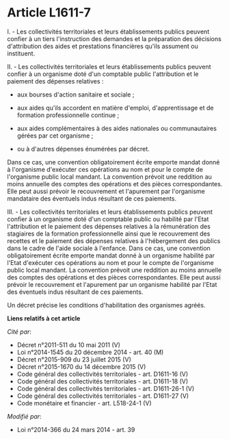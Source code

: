 # Article L1611-7

I. - Les collectivités territoriales et leurs établissements publics peuvent confier à un tiers l'instruction des demandes et
la préparation des décisions d'attribution des aides et prestations financières qu'ils assument ou instituent. 

II. - Les collectivités territoriales et leurs établissements publics peuvent confier à un organisme doté d'un comptable
public l'attribution et le paiement des dépenses relatives : 

- aux bourses d'action sanitaire et sociale ; 

- aux aides qu'ils accordent en matière d'emploi, d'apprentissage et de formation professionnelle continue ; 

- aux aides complémentaires à des aides nationales ou communautaires gérées par cet organisme ; 

- ou à d'autres dépenses énumérées par décret. 

Dans ce cas, une convention obligatoirement écrite emporte mandat donné à l'organisme d'exécuter ces opérations au nom et
pour le compte de l'organisme public local mandant. La convention prévoit une reddition au moins annuelle des comptes des
opérations et des pièces correspondantes. Elle peut aussi prévoir le recouvrement et l'apurement par l'organisme mandataire
des éventuels indus résultant de ces paiements.

III. - Les collectivités territoriales et leurs établissements publics peuvent confier à un organisme doté d'un comptable
public ou habilité par l'Etat l'attribution et le paiement des dépenses relatives à la rémunération des stagiaires de la
formation professionnelle ainsi que le recouvrement des recettes et le paiement des dépenses relatives à l'hébergement des
publics dans le cadre de l'aide sociale à l'enfance. Dans ce cas, une convention obligatoirement écrite emporte mandat donné
à un organisme habilité par l'Etat d'exécuter ces opérations au nom et pour le compte de l'organisme public local mandant. La
convention prévoit une reddition au moins annuelle des comptes des opérations et des pièces correspondantes. Elle peut aussi
prévoir le recouvrement et l'apurement par un organisme habilité par l'Etat des éventuels indus résultant de ces paiements.

Un décret précise les conditions d'habilitation des organismes agréés.

**Liens relatifs à cet article**

_Cité par_:

  - Décret n°2011-511 du 10 mai 2011 (V)
  - Loi n°2014-1545 du 20 décembre 2014 - art. 40 (M)
  - Décret n°2015-909 du 23 juillet 2015 (V)
  - Décret n°2015-1670 du 14 décembre 2015 (V)
  - Code général des collectivités territoriales - art. D1611-16 (V)
  - Code général des collectivités territoriales - art. D1611-18 (V)
  - Code général des collectivités territoriales - art. D1611-26-1 (V)
  - Code général des collectivités territoriales - art. D1611-27 (V)
  - Code monétaire et financier - art. L518-24-1 (V)

_Modifié par_:

  - Loi n°2014-366 du 24 mars 2014 - art. 39
